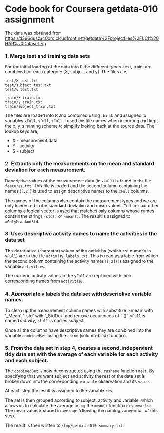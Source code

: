 # Code book for Coursera getdata-010 assignment

The data was obtained from https://d396qusza40orc.cloudfront.net/getdata%2Fprojectfiles%2FUCI%20HAR%20Dataset.zip

### 1. Merge test and training data sets

For the initial loading of the data into R the different types (test, train) are combined for each category (X, subject and y). The files are,

    test/X_test.txt
    test/subject_test.txt
    test/y_test.txt

    train/X_train.txt
    train/y_train.txt
    train/subject_train.txt

The files are loaded into R and combined using ```rbind```. and assigned to variables ```xFull```, ```yFull```, ```sFull```. I used the file names when importing and kept the x, y, s naming scheme to simplify looking back at the source data. The lookup keys are,

  * X - measurement data
  * Y - activity
  * S - subject

### 2. Extracts only the measurements on the mean and standard deviation for each measurement. 


Descriptive values of the measurement data (in ```xFull```) is found in the file ```features.txt```. This file is loaded and the second column containing the names (```[,2]```) is used to assign descriptive names to the ```xFull``` columns.

The names of the columns also contain the measurement types and we are only interested in the standard deviation and mean values. To filter out other columns a logical vector is used that matches only columns whose names contain the strings ```-std()``` or ```-mean()```. The result is assigned to ```xOnlyMeanAndStd```.


### 3. Uses descriptive activity names to name the activities in the data set

The descriptive (character) values of the activities (which are numeric in ```yFull```) are in the file ```activity_labels.txt```. This is read as a table from which the second column containing the activity names (```[,2]```) is assigned to the variable ```activities```.

The numeric activity values in the  ```yFull``` are replaced with their corresponding names from ```activities```.

### 4. Appropriately labels the data set with descriptive variable names. 

To clean up the measurement column names with substitute '-mean' with '_Mean', '-std' with '_StdDev' and remove occurences of '-()'. ```yFull``` is named _activity_, ```sFull``` is names _subject_.

Once all the columns have descriptive names they are combined into the variable ```combinedSet``` using the ```cbind``` (column-bind) function.

### 5. From the data set in step 4, creates a second, independent tidy data set with the average of each variable for each activity and each subject.

The ```combinedSet``` is now deconstructed using the ```reshape``` function ```melt```. By specifying that we want subject and activity the rest of the data set is broken down into the corresponding ```variable``` observation and its ```value```.

At each step the result is assigned to the variable ```res```.

The set is then grouped according to subject, activity and variable, which allows us to calculate the average using the ```mean()``` function in ```summarize```. The mean value is stored in ```average``` following the naming convention of this step.

The result is then written to ```/tmp/getdata-010-summary.txt```.

